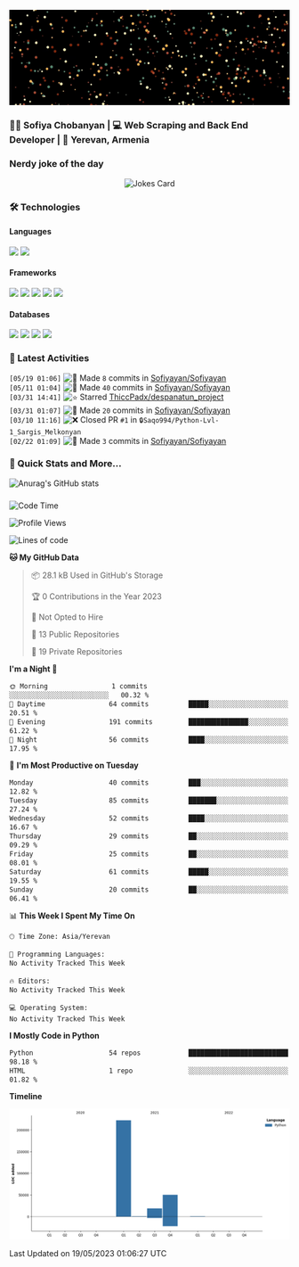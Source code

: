 <p align="center">
  <img src="images/github.gif" alt="Hello, I am Sofiya" />
</p>

<h3> 👩‍💻 Sofiya Chobanyan | 💻 Web Scraping and Back End Developer | 📍 Yerevan, Armenia </h3>


### Nerdy joke of the day

<p align="center">
<img src="https://readme-jokes.vercel.app/api?theme=tokyonight" alt="Jokes Card" />
</p>

### 🛠️ Technologies

#### Languages

<code><img height="30" src="https://img.shields.io/badge/python-3670A0?style=for-the-badge&logo=python&logoColor=ffdd54"></code>
<code><img height="30" src="https://img.shields.io/badge/c++-%2300599C.svg?style=for-the-badge&logo=c%2B%2B&logoColor=white"></code>

#### Frameworks

<code><img height="30" src="https://img.shields.io/badge/django-%23092E20.svg?style=for-the-badge&logo=django&logoColor=white"></code>
<code><img height="30" src="https://img.shields.io/badge/DJANGO-REST-ff1709?style=for-the-badge&logo=django&logoColor=white&color=ff1709&labelColor=gray"></code>
<code><img height="30" src="https://img.shields.io/badge/flask-%23000.svg?style=for-the-badge&logo=flask&logoColor=white"></code>
<code><img height="30" src="https://img.shields.io/badge/-Selenium-brightgreen"></code>
<code><img height="30" src="https://img.shields.io/badge/-Scrapy-green"></code>

#### Databases

<code><img height="30" src="https://img.shields.io/badge/postgres-%23316192.svg?style=for-the-badge&logo=postgresql&logoColor=white"></code>
<code><img height="30" src="https://img.shields.io/badge/sqlite-%2307405e.svg?style=for-the-badge&logo=sqlite&logoColor=white"></code>
<code><img height="30" src="https://img.shields.io/badge/MongoDB-%234ea94b.svg?style=for-the-badge&logo=mongodb&logoColor=white"></code>
<code><img height="30" src="https://img.shields.io/badge/redis-%23DD0031.svg?style=for-the-badge&logo=redis&logoColor=white"></code>


### 💫 Latest Activities

<!--START_SECTION:activity-->
`[05/19 01:06]` <img alt="📝" src="https://github.com/cheesits456/github-activity-readme/raw/master/icons/commit.png" align="top" height="18"> Made `8` commits in [Sofiyayan/Sofiyayan](https://github.com/Sofiyayan/Sofiyayan)  
`[05/11 01:04]` <img alt="📝" src="https://github.com/cheesits456/github-activity-readme/raw/master/icons/commit.png" align="top" height="18"> Made `40` commits in [Sofiyayan/Sofiyayan](https://github.com/Sofiyayan/Sofiyayan)  
`[03/31 14:41]` <img alt="⭐" src="https://github.com/cheesits456/github-activity-readme/raw/master/icons/star.png" align="top" height="18"> Starred [ThiccPadx/despanatun_project](https://github.com/ThiccPadx/despanatun_project)  
`[03/31 01:07]` <img alt="📝" src="https://github.com/cheesits456/github-activity-readme/raw/master/icons/commit.png" align="top" height="18"> Made `20` commits in [Sofiyayan/Sofiyayan](https://github.com/Sofiyayan/Sofiyayan)  
`[03/10 11:16]` <img alt="❌" src="https://github.com/cheesits456/github-activity-readme/raw/master/icons/pr-close.png" align="top" height="18"> Closed PR `#1` in <span title="Private Repo">`🔒Saqo994/Python-Lvl-1_Sargis_Melkonyan`</span>  
`[02/22 01:09]` <img alt="📝" src="https://github.com/cheesits456/github-activity-readme/raw/master/icons/commit.png" align="top" height="18"> Made `3` commits in [Sofiyayan/Sofiyayan](https://github.com/Sofiyayan/Sofiyayan)  

</details>
<!--END_SECTION:activity-->


### 🚀 Quick Stats and More...

![Anurag's GitHub stats](https://github-readme-stats.vercel.app/api?username=Sofiyayan&show_icons=true&theme=tokyonight)


### 
<!--START_SECTION:waka-->
![Code Time](http://img.shields.io/badge/Code%20Time-391%20hrs%2027%20mins-blue)

![Profile Views](http://img.shields.io/badge/Profile%20Views-0-blue)

![Lines of code](https://img.shields.io/badge/From%20Hello%20World%20I%27ve%20Written-291.2%20thousand%20lines%20of%20code-blue)

**🐱 My GitHub Data** 

> 📦 28.1 kB Used in GitHub's Storage 
 > 
> 🏆 0 Contributions in the Year 2023
 > 
> 🚫 Not Opted to Hire
 > 
> 📜 13 Public Repositories 
 > 
> 🔑 19 Private Repositories 
 > 
**I'm a Night 🦉** 

```text
🌞 Morning                1 commits           ░░░░░░░░░░░░░░░░░░░░░░░░░   00.32 % 
🌆 Daytime                64 commits          █████░░░░░░░░░░░░░░░░░░░░   20.51 % 
🌃 Evening                191 commits         ███████████████░░░░░░░░░░   61.22 % 
🌙 Night                  56 commits          ████░░░░░░░░░░░░░░░░░░░░░   17.95 % 
```
📅 **I'm Most Productive on Tuesday** 

```text
Monday                   40 commits          ███░░░░░░░░░░░░░░░░░░░░░░   12.82 % 
Tuesday                  85 commits          ███████░░░░░░░░░░░░░░░░░░   27.24 % 
Wednesday                52 commits          ████░░░░░░░░░░░░░░░░░░░░░   16.67 % 
Thursday                 29 commits          ██░░░░░░░░░░░░░░░░░░░░░░░   09.29 % 
Friday                   25 commits          ██░░░░░░░░░░░░░░░░░░░░░░░   08.01 % 
Saturday                 61 commits          █████░░░░░░░░░░░░░░░░░░░░   19.55 % 
Sunday                   20 commits          ██░░░░░░░░░░░░░░░░░░░░░░░   06.41 % 
```


📊 **This Week I Spent My Time On** 

```text
🕑︎ Time Zone: Asia/Yerevan

💬 Programming Languages: 
No Activity Tracked This Week

🔥 Editors: 
No Activity Tracked This Week

💻 Operating System: 
No Activity Tracked This Week
```

**I Mostly Code in Python** 

```text
Python                   54 repos            █████████████████████████   98.18 % 
HTML                     1 repo              ░░░░░░░░░░░░░░░░░░░░░░░░░   01.82 % 
```



**Timeline**

![Lines of Code chart](https://raw.githubusercontent.com/Sofiyayan/Sofiyayan/master/assets/bar_graph.png)


 Last Updated on 19/05/2023 01:06:27 UTC
<!--END_SECTION:waka-->


<!--
**Sofiyayan/Sofiyayan** is a ✨ _special_ ✨ repository because its `README.md` (this file) appears on your GitHub profile.

Here are some ideas to get you started:

- 🔭 I’m currently working on ...
- 🌱 I’m currently learning ...
- 👯 I’m looking to collaborate on ...
- 🤔 I’m looking for help with ...
- 💬 Ask me about ...
- 📫 How to reach me: ...
- 😄 Pronouns: ...
- ⚡ Fun fact: ...
-->
